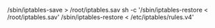 /sbin/iptables-save    > /root/iptables.sav
sh -c '/sbin/iptables-restore < /root/iptables.sav'
/sbin/iptables-restore < /etc/iptables/rules.v4'